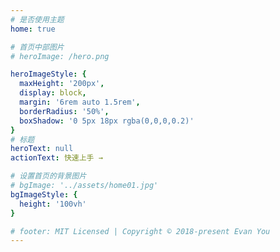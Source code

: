 ```yaml
---
# 是否使用主题
home: true

# 首页中部图片
# heroImage: /hero.png

heroImageStyle: {
  maxHeight: '200px',
  display: block,
  margin: '6rem auto 1.5rem',
  borderRadius: '50%',
  boxShadow: '0 5px 18px rgba(0,0,0,0.2)'
}
# 标题
heroText: null
actionText: 快速上手 →

# 设置首页的背景图片
# bgImage: '../assets/home01.jpg'
bgImageStyle: {
  height: '100vh'
}

# footer: MIT Licensed | Copyright © 2018-present Evan You
---
```

